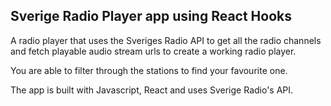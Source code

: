 ## Sverige Radio Player app using React Hooks

A radio player that uses the Sveriges Radio API to get all the radio channels and fetch playable audio stream urls to create a working radio player.

You are able to filter through the stations to find your favourite one.

The app is built with Javascript, React and uses Sverige Radio's API.
